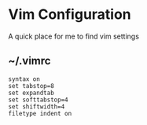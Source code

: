 # Vim Configuration
A quick place for me to find vim settings

## ~/.vimrc
```
syntax on
set tabstop=8
set expandtab
set softtabstop=4
set shiftwidth=4
filetype indent on
```
